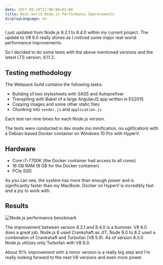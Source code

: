 ```yaml
---
date: 2017-08-28T22:00:00+02:00
title: Real-world Node.js Performance Improvements
displayLanguage: en
---
```

I just updated from Node.js 8.2.1 to 8.4.0 within my current project. The update
to V8 6.0 really shines as I noticed some major real-world performance improvements.

So I decided to do some tests with the above mentioned versions and the latest 
LTS version, 6.11.2.

## Testing methodology

The Webpack build contains the following tasks:

- Building of two stylesheets with SASS and Autoprefixer
- Transpiling with Babel of a large AngularJS app written in ES2015
- Copying images and some other static files
- Chunking into `vendor.js` and `application.js`

Each test ran nine times for each Node.js version.

The tests were conducted in dev mode (no minification, no uglification) with
a Debian-based Docker container on Windows 10 Pro with HyperV.

## Hardware

- Core i7-7700K (the Docker container had access to all cores)
- 16 GB RAM (8 GB for the Docker container)
- PCIe SSD

As you can see, the system has more than enough power and is significantly faster
than my MacBook. Docker on HyperV is incredibly fast and a joy to work with.

## Results

![Node.js performance benckmark](/images/node-js-webpack-benchmark.png)

The improvement between version 8.2.1 and 8.4.0 is a bummer. V8 6.0  
does a great job. Node.js 6 used Crankshaft as JIT, Node 8.0 to 8.2 used a combinaton
of Crankshaft and Turbofan (V8 5.9). As of version 8.3.0 Node.js utilizes only Turbofan with
V8 6.0.

About 10% improvement with a minor version is a really big step and I'm really
looking forward to the next V8 versions and even more power.